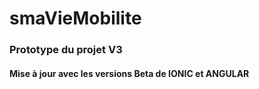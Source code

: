 # smaVieMobilite
### Prototype du projet V3 
#### Mise à jour avec les versions Beta de IONIC et ANGULAR
